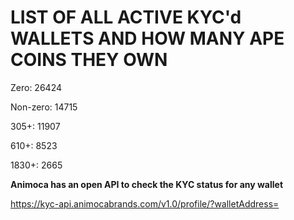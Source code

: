 # LIST OF ALL ACTIVE KYC'd WALLETS AND HOW MANY APE COINS THEY OWN

Zero: 26424

Non-zero: 14715

305+: 11907

610+: 8523

1830+: 2665

**Animoca has an open API to check the KYC status for any wallet**

https://kyc-api.animocabrands.com/v1.0/profile/?walletAddress=